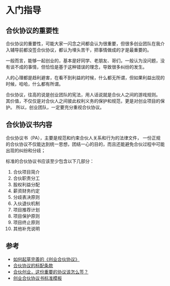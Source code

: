# 入门指导

## 合伙协议的重要性

合伙协议的重要性，可能大家一闪念之间都会认为很重要，但很多创业团队在我介入辅导前都没签合伙协议，都认为埋头苦干，把事情做成的才是最重要的。

一般而言，能够一起创业的，基本是好同学、老朋友、哥们，一般认为没问题，没有谈不成的事情，但恰恰是基于这种错误的理念，导致很多纠纷的发生。

人的心理都是趋利避害，在看不到利益的时候，什么都无所谓，但如果利益出现的时候，哈哈，什么都有所谓。

合伙协议，往高的说是创业团队的宪法，用人话说就是合伙人之间的游戏规则。
其价值，不仅仅是对合伙人之间彼此权利义务的保护和规范，更是对创业项目的保护。
所以，创业团队，一定要充分重视合伙协议。

## 合伙协议书内容
合伙协议书（PA），主要是规范和约束合伙人关系和行为的法律文件，
一份正规的合伙协议不仅能达到统一思想，团结一心的目的，而且还能避免合伙过程中可能出现的纠纷和分歧；

标准的合伙协议书应该至少包含以下几部分：
1. 合伙项目简介
2. 合伙职责分工
3. 股权利益分配
4. 薪资财务约定
5. 分歧表决原则
6. 入伙退伙机制
7. 项目推荐计划
8. 项目保护原则
9. 项目终止原则
10. 其他补充说明
 

## 参考

- [如何起草完善的《创业合伙协议》](draft-thorough-start-business-contract.md)
- [合伙协议的标配条款](start-business-contract-basics.md)
- [合伙创业，这份重要的协议该怎么签？](https://zhuanlan.zhihu.com/p/30661362)
- [创业合伙协议书标准模板](https://wenku.baidu.com/view/049a982a33687e21ae45a946.html)
